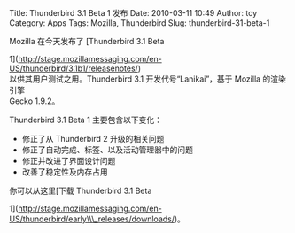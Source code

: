 Title: Thunderbird 3.1 Beta 1 发布
Date: 2010-03-11 10:49
Author: toy
Category: Apps
Tags: Mozilla, Thunderbird
Slug: thunderbird-31-beta-1

Mozilla 在今天发布了 [Thunderbird 3.1 Beta  

1](http://stage.mozillamessaging.com/en-US/thunderbird/3.1b1/releasenotes/)  
以供其用户测试之用。Thunderbird 3.1 开发代号“Lanikai”，基于 Mozilla
的渲染引擎  
Gecko 1.9.2。

Thunderbird 3.1 Beta 1 主要包含以下变化：

+ 修正了从 Thunderbird 2 升级的相关问题  
+ 修正了自动完成、标签、以及活动管理器中的问题  
+ 修正并改进了界面设计问题  
+ 改善了稳定性及内存占用

你可以从这里[下载 Thunderbird 3.1 Beta  

1](http://stage.mozillamessaging.com/en-US/thunderbird/early\\\_releases/downloads/)。
